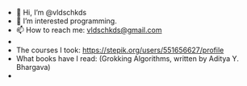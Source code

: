 - 👋 Hi, I’m @vldschkds
- 👀 I’m interested programming.
- 📫 How to reach me: vldschkds@gmail.com
- 
- The courses I took: https://stepik.org/users/551656627/profile
- What books have I read: (Grokking Algorithms, written by Aditya Y. Bhargava)
- 
<!---
vldschkds/vldschkds is a ✨ special ✨ repository because its `README.md` (this file) appears on your GitHub profile.
You can click the Preview link to take a look at your changes.
--->
